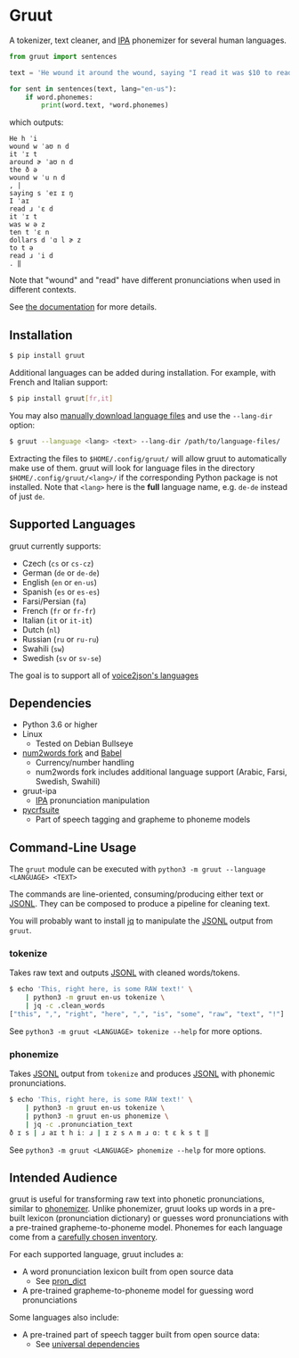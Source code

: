# Gruut

A tokenizer, text cleaner, and [IPA](https://en.wikipedia.org/wiki/International_Phonetic_Alphabet) phonemizer for several human languages.

```python
from gruut import sentences

text = 'He wound it around the wound, saying "I read it was $10 to read".'

for sent in sentences(text, lang="en-us"):
    if word.phonemes:
        print(word.text, *word.phonemes)
```

which outputs:

```
He h ˈi
wound w ˈaʊ n d
it ˈɪ t
around ɚ ˈaʊ n d
the ð ə
wound w ˈu n d
, |
saying s ˈeɪ ɪ ŋ
I ˈaɪ
read ɹ ˈɛ d
it ˈɪ t
was w ə z
ten t ˈɛ n
dollars d ˈɑ l ɚ z
to t ə
read ɹ ˈi d
. ‖
```

Note that "wound" and "read" have different pronunciations when used in different contexts.

See [the documentation](https://rhasspy.github.io/gruut/) for more details.

## Installation

```sh
$ pip install gruut
```

Additional languages can be added during installation. For example, with French and Italian support:

```sh
$ pip install gruut[fr,it]
```

You may also [manually download language files](https://github.com/rhasspy/gruut/releases/latest) and use the `--lang-dir` option:

```sh
$ gruut --language <lang> <text> --lang-dir /path/to/language-files/
```

Extracting the files to `$HOME/.config/gruut/` will allow gruut to automatically make use of them. gruut will look for language files in the directory `$HOME/.config/gruut/<lang>/` if the corresponding Python package is not installed. Note that `<lang>` here is the **full** language name, e.g. `de-de` instead of just `de`. 

## Supported Languages

gruut currently supports:

* Czech (`cs` or `cs-cz`)
* German (`de` or `de-de`)
* English (`en` or `en-us`)
* Spanish (`es` or `es-es`)
* Farsi/Persian (`fa`)
* French (`fr` or `fr-fr`)
* Italian (`it` or `it-it`)
* Dutch (`nl`)
* Russian (`ru` or `ru-ru`)
* Swahili (`sw`)
* Swedish (`sv` or `sv-se`)

The goal is to support all of [voice2json's languages](https://github.com/synesthesiam/voice2json-profiles#supported-languages)

## Dependencies

* Python 3.6 or higher
* Linux
    * Tested on Debian Bullseye
* [num2words fork](https://github.com/rhasspy/num2words) and [Babel](https://pypi.org/project/Babel/)
    * Currency/number handling
    * num2words fork includes additional language support (Arabic, Farsi, Swedish, Swahili)
* gruut-ipa
    * [IPA](https://en.wikipedia.org/wiki/International_Phonetic_Alphabet) pronunciation manipulation
* [pycrfsuite](https://github.com/scrapinghub/python-crfsuite)
    * Part of speech tagging and grapheme to phoneme models


## Command-Line Usage

The `gruut` module can be executed with `python3 -m gruut --language <LANGUAGE> <TEXT>`

The commands are line-oriented, consuming/producing either text or [JSONL](https://jsonlines.org/).
They can be composed to produce a pipeline for cleaning text.

You will probably want to install [jq](https://stedolan.github.io/jq/) to manipulate the [JSONL](https://jsonlines.org/) output from `gruut`.

### tokenize

Takes raw text and outputs [JSONL](https://jsonlines.org/) with cleaned words/tokens.

```sh
$ echo 'This, right here, is some RAW text!' \
    | python3 -m gruut en-us tokenize \
    | jq -c .clean_words
["this", ",", "right", "here", ",", "is", "some", "raw", "text", "!"]
```

See `python3 -m gruut <LANGUAGE> tokenize --help` for more options.

### phonemize

Takes [JSONL](https://jsonlines.org/) output from `tokenize` and produces [JSONL](https://jsonlines.org/) with phonemic pronunciations.

```sh
$ echo 'This, right here, is some RAW text!' \
    | python3 -m gruut en-us tokenize \
    | python3 -m gruut en-us phonemize \
    | jq -c .pronunciation_text
ð ɪ s | ɹ aɪ t h iː ɹ | ɪ z s ʌ m ɹ ɑː t ɛ k s t ‖
```

See `python3 -m gruut <LANGUAGE> phonemize --help` for more options.

## Intended Audience

gruut is useful for transforming raw text into phonetic pronunciations, similar to [phonemizer](https://github.com/bootphon/phonemizer). Unlike phonemizer, gruut looks up words in a pre-built lexicon (pronunciation dictionary) or guesses word pronunciations with a pre-trained grapheme-to-phoneme model. Phonemes for each language come from a [carefully chosen inventory](https://en.wikipedia.org/wiki/Template:Language_phonologies).

For each supported language, gruut includes a:

* A word pronunciation lexicon built from open source data
    * See [pron_dict](https://github.com/Kyubyong/pron_dictionaries)
* A pre-trained grapheme-to-phoneme model for guessing word pronunciations

Some languages also include:

* A pre-trained part of speech tagger built from open source data:
    * See [universal dependencies](https://universaldependencies.org/)
